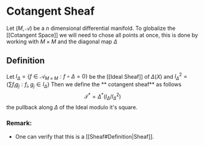 # Cotangent Sheaf
Let $(M,\mathcal{A})$ be a $n$ dimensional differential manifold.
To globalize the [[Cotangent Space]] we will need to chose all points at once, this is done
by working with $M \times M$ and the diagonal map $\Delta$
## Definition

Let $I_\Delta = \{f \in \mathcal{A}_{M\times M} : f \circ \Delta = 0\}$ be the [[Ideal Sheaf]] of $\Delta(X)$ and $I_\Delta^2 = \{\sum f_ig_j: f_i,g_j\in I_\Delta\}$
Then we define the ** cotangent sheaf** as  follows
$$\mathcal{T}^* = \Delta^*(I_\Delta/I_\Delta^2)$$ 
the pullback along $\Delta$ of the Ideal modulo it's square.

### Remark:
-  One can verify that this is a [[Sheaf#Definition|Sheaf]].